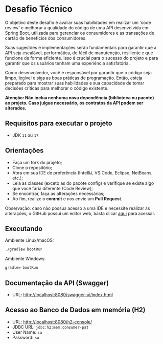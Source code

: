 # Desafio Técnico

O objetivo deste desafio é avaliar suas habilidades em realizar um 'code review' e melhorar a qualidade do código de 
uma API desenvolvida em Spring Boot, utilizada para gerenciar os consumidores e as transações de cartão de benefícios dos consumidores. 

Suas sugestões e implementações serão fundamentais para garantir que a API seja escalável, performática, de fácil de manutenção, 
resiliente e que funcione de forma eficiente. Isso é crucial para o sucesso do projeto e para garantir que os usuários tenham uma experiência satisfatória. 

Como desenvolvedor, você é responsável por garantir que o código seja limpo, legível e siga as boas práticas de programação. 
Então, esteja preparado para mostrar suas habilidades e sua capacidade de tomar decisões críticas para melhorar o código existente.

**Atenção: Não inclua nenhuma nova dependência (biblioteca ou pacote) ao projeto. Caso julgue necessário, os contratos da API podem ser alterados.**

## Requisitos para executar o projeto

* JDK `11` ou `17`

## Orientações 

* Faça um fork do projeto;
* Clone o repositório;
* Abra em sua IDE de preferência (IntelliJ, VS Code, Eclipse, NetBeans, etc.); 
* Leia as classes (exceto as do pacote config) e verifique se existe algo que você faria diferente (Code Review); 
* Se encontrar, faça as alterações necessárias;
* Ao fim, realize o **commit** e nos envie um **Pull Request**.

Observação: caso não possua acesso a uma IDE e necessite realizar as alterações, o GitHub possui um editor web, 
basta clicar [aqui](https://github.dev/alelo-dev/consumer-pat) para acessar.

## Executando
Ambiente Linux/macOS:
```bash
./gradlew bootRun
```
Ambiente Windows:
```cmd
gradlew bootRun
```
## Documentação da API (Swagger)

* URL: [http://localhost:8080/swagger-ui/index.html](http://localhost:8080/swagger-ui/index.html)

## Acesso ao Banco de Dados em memória (H2)

* URL: [http://localhost:8080/h2-console/](http://localhost:8080/h2-console/)
* JDBC URL: `jdbc:h2:mem:consumer-pat`
* User Name: `sa`
* Password: `sa`
